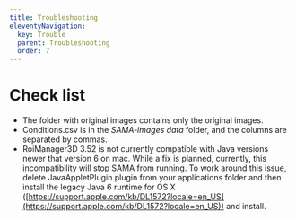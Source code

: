 ```yaml
---
title: Troubleshooting
eleventyNavigation:
  key: Trouble
  parent: Troubleshooting
  order: 7
---
```

# Check list

*   The folder with original images contains only the original images.
*   Conditions.csv is in the _SAMA-images data_ folder, and the columns are separated by commas.
*   RoiManager3D 3.52 is not currently compatible with Java versions newer that version 6 on mac. While a fix is planned, currently, this incompatibility will stop SAMA from running. To work around this issue, delete JavaAppletPlugin.plugin  from your applications folder and then install the legacy Java 6 runtime for OS X ([https://support.apple.com/kb/DL1572?locale=en_US](https://support.apple.com/kb/DL1572?locale=en_US)) and install.
